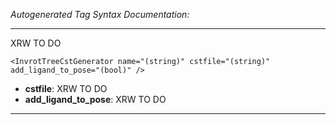 _Autogenerated Tag Syntax Documentation:_

---
XRW TO DO

```
<InvrotTreeCstGenerator name="(string)" cstfile="(string)" add_ligand_to_pose="(bool)" />
```

-   **cstfile**: XRW TO DO
-   **add_ligand_to_pose**: XRW TO DO

---
